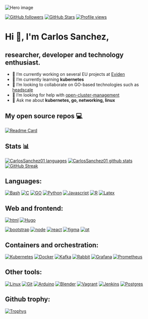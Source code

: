 ![Hero image](https://raw.githubusercontent.com/carlossanchez01/images/main/images/vintage.jpg)

[![GitHub followers](https://img.shields.io/github/followers/carlossanchez01?logo=GitHub&style=for-the-badge)](https://github.com/CarlosSanchez01)
[![GitHub Stars](https://img.shields.io/github/stars/carlossanchez01?logo=github&style=for-the-badge)](https://github.com/CarlosSanchez01)
[![Profile views](https://komarev.com/ghpvc/?username=carlossanchez01&label=Profile%20views&color=0e75b6&style=for-the-badge)](https://github.com/CarlosSanchez01)

# Hi 👋, I'm Carlos Sanchez,

## researcher, developer and technology enthusiast.

- 🔭 I’m currently working on several EU projects at [Eviden](https://eviden.com/)
- 🌱 I’m currently learning **kubernetes**
- 👯 I’m looking to collaborate on GO-based technologies such as [headscale](https://headscale.net/)
- 🤝 I’m looking for help with [open-cluster-management](https://open-cluster-management.io/)
- 💬 Ask me about **kubernetes, go, networking, linux**

## My open source repos 💻

[![Readme Card](https://github-readme-stats.vercel.app/api/pin/?username=carlossanchez01&repo=R_course_intro&theme=radical)](https://github.com/carlossanchez01/R_course_intro)

## Stats 📊

[![CarlosSanchez01 languages](https://github-readme-stats.vercel.app/api/top-langs?username=carlossanchez01&show_icons=true&&count_private=true&theme=radical&layout=compact)](https://github.com/CarlosSanchez01)
[![CarlosSanchez01 github stats](https://github-readme-stats.vercel.app/api?username=carlossanchez01&show_icons=true&count_private=true&theme=radical&hide=stars)](https://github.com/CarlosSanchez01)
[![GitHub Streak](https://github-readme-streak-stats.herokuapp.com/?user=carlossanchez01&count_private=true&theme=radical)](https://github.com/CarlosSanchez01)

## Languages:

[![Bash](https://raw.githubusercontent.com/CarlosSanchez01/CarlosSanchez01/main/logos/bash.svg)](https://www.gnu.org/software/bash/)
[![C](https://raw.githubusercontent.com/CarlosSanchez01/CarlosSanchez01/main/logos/c.svg)](https://www.cprogramming.com)
[![GO](https://raw.githubusercontent.com/CarlosSanchez01/CarlosSanchez01/main/logos/go.svg)](https://golang.org)
[![Python](https://raw.githubusercontent.com/CarlosSanchez01/CarlosSanchez01/main/logos/python.svg)](https://www.python.org)
[![Javascript](https://raw.githubusercontent.com/CarlosSanchez01/CarlosSanchez01/main/logos/javascript.svg)](https://developer.mozilla.org/en-US/docs/Web/JavaScript)
[![R](https://raw.githubusercontent.com/CarlosSanchez01/CarlosSanchez01/main/logos/R.svg)](https://www.r-project.org/)
[![Latex](https://raw.githubusercontent.com/CarlosSanchez01/CarlosSanchez01/main/logos/Latex.svg)](https://www.latex-project.org/)

## Web and frontend:

[![html](https://raw.githubusercontent.com/CarlosSanchez01/CarlosSanchez01/main/logos/html5.svg)](https://www.w3.org/html/)
[![Hugo](https://raw.githubusercontent.com/CarlosSanchez01/CarlosSanchez01/main/logos/Hugo.svg)](https://gohugo.io/)

<!-- [![htmx]()]() -->

[![bootstrap](https://raw.githubusercontent.com/CarlosSanchez01/CarlosSanchez01/main/logos/Bootstrap.svg)](https://getbootstrap.com)
[![node](https://raw.githubusercontent.com/CarlosSanchez01/CarlosSanchez01/main/logos/node.svg)](https://nodejs.org)
[![react](https://raw.githubusercontent.com/CarlosSanchez01/CarlosSanchez01/main/logos/react.svg)](https://reactjs.org/)
[![figma](https://raw.githubusercontent.com/CarlosSanchez01/CarlosSanchez01/main/logos/figma.svg)](https://www.figma.com/)
[![qt](https://raw.githubusercontent.com/CarlosSanchez01/CarlosSanchez01/main/logos/qt.svg)](https://www.qt.io/)

## Containers and orchestration:

[![Kubernetes](https://raw.githubusercontent.com/CarlosSanchez01/CarlosSanchez01/main/logos/Kubernetes.svg)](https://kubernetes.io)
[![Docker](https://raw.githubusercontent.com/CarlosSanchez01/CarlosSanchez01/main/logos/docker.svg)](https://www.docker.com/)
[![Kafka](https://raw.githubusercontent.com/CarlosSanchez01/CarlosSanchez01/main/logos/Kafka.svg)](https://kafka.apache.org/)
[![Rabbit](https://raw.githubusercontent.com/CarlosSanchez01/CarlosSanchez01/main/logos/rabbit.svg)](https://www.rabbitmq.com)
[![Grafana](https://raw.githubusercontent.com/CarlosSanchez01/CarlosSanchez01/main/logos/grafana.svg)](https://grafana.com)
[![Prometheus](https://raw.githubusercontent.com/CarlosSanchez01/CarlosSanchez01/main/logos/Prometheus.svg)](https://prometheus.io/)

<!-- [![Open cluster management]()]() -->

## Other tools:

[![Linux](https://raw.githubusercontent.com/CarlosSanchez01/CarlosSanchez01/main/logos/linux.svg)](https://www.linux.org/)
[![Git](https://raw.githubusercontent.com/CarlosSanchez01/CarlosSanchez01/main/logos/git.svg)](https://git-scm.com/)
[![Arduino](https://raw.githubusercontent.com/CarlosSanchez01/CarlosSanchez01/main/logos/arduino.svg)](https://www.arduino.cc/)
[![Blender](https://raw.githubusercontent.com/CarlosSanchez01/CarlosSanchez01/main/logos/blender.svg)](https://www.blender.org/)
[![Vagrant](https://raw.githubusercontent.com/CarlosSanchez01/CarlosSanchez01/main/logos/vagrant.svg)](https://www.vagrantup.com/)
[![Jenkins](https://raw.githubusercontent.com/CarlosSanchez01/CarlosSanchez01/main/logos/jenkins.svg)](https://www.jenkins.io)
[![Postgres](https://raw.githubusercontent.com/CarlosSanchez01/CarlosSanchez01/main/logos/postgres.svg)](https://www.postgresql.org)

## Github trophy:

[![Trophys](https://github-profile-trophy.vercel.app/?username=carlossanchez01)](https://github.com/CarlosSanchez01)
